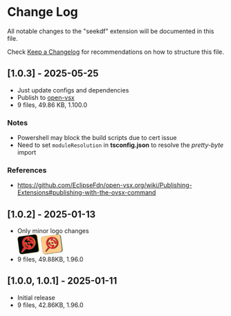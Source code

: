 # Change Log

All notable changes to the "seekdf" extension will be documented in this file.

Check [Keep a Changelog](http://keepachangelog.com/) for recommendations on how to structure this file.

## [1.0.3] - 2025-05-25
- Just update configs and dependencies
- Publish to [open-vsx](https://open-vsx.org/)
- 9 files, 49.86 KB, 1.100.0

### Notes
- Powershell may block the build scripts due to cert issue
- Need to set `moduleResolution` in **tsconfig.json** to resolve the *pretty-byte* import

### References
- https://github.com/EclipseFdn/open-vsx.org/wiki/Publishing-Extensions#publishing-with-the-ovsx-command


## [1.0.2] - 2025-01-13
- Only minor logo changes \
  <img src='https://github.com/lanly-dev/vscode-seekdf/blob/main/media/vscodeignore/seekdf.png?raw=true' width='50'/>
  <img src='https://github.com/lanly-dev/vscode-seekdf/blob/main/media/seekdf.png?raw=true' width='50'/>
- 9 files, 49.88KB, 1.96.0


## [1.0.0, 1.0.1] - 2025-01-11
- Initial release
- 9 files, 42.86KB, 1.96.0
